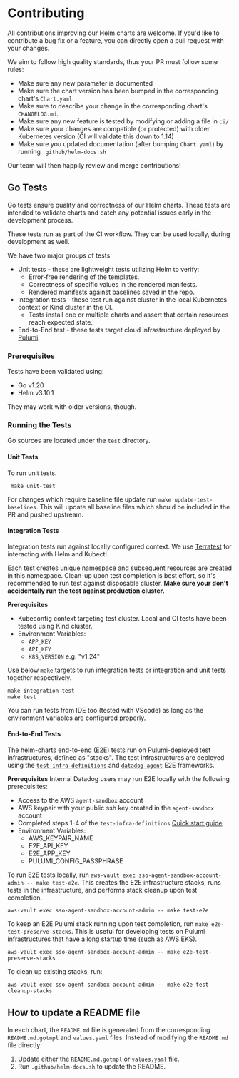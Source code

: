 # Contributing

All contributions improving our Helm charts are welcome. If you'd like to contribute a bug fix or a feature, you can directly open a pull request with your changes.

We aim to follow high quality standards, thus your PR must follow some rules:

- Make sure any new parameter is documented
- Make sure the chart version has been bumped in the corresponding chart's `Chart.yaml`.
- Make sure to describe your change in the corresponding chart's `CHANGELOG.md`.
- Make sure any new feature is tested by modifying or adding a file in `ci/`
- Make sure your changes are compatible (or protected) with older Kubernetes version (CI will validate this down to 1.14)
- Make sure you updated documentation (after bumping `Chart.yaml`) by running `.github/helm-docs.sh`

Our team will then happily review and merge contributions!

## Go Tests

Go tests ensure quality and correctness of our Helm charts. These tests are intended to validate charts and catch any potential issues early in the development process.

These tests run as part of the CI workflow. They can be used locally, during development as well.

We have two major groups of tests
* Unit tests - these are lightweight tests utilizing Helm to verify:
  * Error-free rendering of the templates.
  * Correctness of specific values in the rendered manifests.
  * Rendered manifests against baselines saved in the repo.
* Integration tests - these test run against cluster in the local Kubernetes context or Kind cluster in the CI.
  * Tests install one or multiple charts and assert that certain resources reach expected state.
* End-to-End test - these tests target cloud infrastructure deployed by [Pulumi][pulumi].

### Prerequisites

Tests have been validated using:
* Go v1.20
* Helm v3.10.1

They may work with older versions, though.

### Running the Tests
Go sources are located under the `test` directory.

#### Unit Tests
To run unit tests.

```shell
 make unit-test
 ```

For changes which require baseline file update run `make update-test-baselines`. This will update all baseline files which should be included in the PR and pushed upstream.

#### Integration Tests
Integration tests run against locally configured context. We use [Terratest][terratest] for interacting with Helm and Kubectl.

Each test creates unique namespace and subsequent resources are created in this namespace. Clean-up upon test completion is best effort, so it's recommended to run test against disposable cluster. **Make sure your don't accidentally run the test against production cluster.**

**Prerequisites**
* Kubeconfig context targeting test cluster. Local and CI tests have been tested using Kind cluster.
* Environment Variables:
  * `APP_KEY`
  * `API_KEY`
  * `K8S_VERSION` e.g. "v1.24"

Use below `make` targets to run integration tests or integration and unit tests together respectively.

```shell
make integration-test
make test
```
You can run tests from IDE too (tested with VScode) as long as the environment variables are configured properly.

#### End-to-End Tests
The helm-charts end-to-end (E2E) tests run on [Pulumi][pulumi]-deployed test infrastructures, defined as "stacks". The test infrastructures are deployed using the [`test-infra-definitions`][test-infra-repo] and [`datadog-agent`][agent-e2e-source] E2E frameworks.

**Prerequisites**
Internal Datadog users may run E2E locally with the following prerequisites:

* Access to the AWS `agent-sandbox` account
* AWS keypair with your public ssh key created in the `agent-sandbox` account
* Completed steps 1-4 of the `test-infra-definitions` [Quick start guide][test-infra-quickstart]
* Environment Variables:
  * AWS_KEYPAIR_NAME
  * E2E_API_KEY
  * E2E_APP_KEY
  * PULUMI_CONFIG_PASSPHRASE

To run E2E tests locally, run `aws-vault exec sso-agent-sandbox-account-admin -- make test-e2e`. This creates the E2E infrastructure stacks, runs tests in the infrastructure, and performs stack cleanup upon test completion.

```shell
aws-vault exec sso-agent-sandbox-account-admin -- make test-e2e
```

To keep an E2E Pulumi stack running upon test completion, run `make e2e-test-preserve-stacks`. This is useful for developing tests on Pulumi infrastructures that have a long startup time (such as AWS EKS).

```shell
aws-vault exec sso-agent-sandbox-account-admin -- make e2e-test-preserve-stacks
```

To clean up existing stacks, run:

```shell
aws-vault exec sso-agent-sandbox-account-admin -- make e2e-test-cleanup-stacks
```
 
## How to update a README file

In each chart, the `README.md` file is generated from the corresponding `README.md.gotmpl` and `values.yaml` files. Instead of modifying the `README.md` file directly:
1. Update either the `README.md.gotmpl` or `values.yaml` file.
1. Run `.github/helm-docs.sh` to update the README.


[go-ws]:https://go.dev/ref/mod#workspaces
[terratest]:https://github.com/gruntwork-io/terratest
[pulumi]:https://www.pulumi.com/
[test-infra-repo]:https://github.com/DataDog/test-infra-definitions
[agent-e2e-source]:https://github.com/DataDog/datadog-agent/tree/main/test/new-e2e
[test-infra-quickstart]:https://github.com/DataDog/test-infra-definitions#quick-start-guide